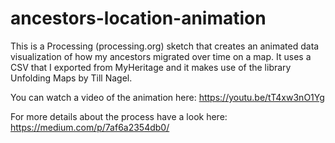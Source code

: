 # ancestors-location-animation
This is a Processing (processing.org) sketch that creates an animated data visualization of how my ancestors migrated over time on a map. It uses a CSV that I exported from MyHeritage and it makes use of the library Unfolding Maps by Till Nagel.

You can watch a video of the animation here:
https://youtu.be/tT4xw3nO1Yg

For more details about the process have a look here:
https://medium.com/p/7af6a2354db0/
